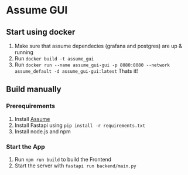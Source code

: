# Assume GUI

## Start using docker
1. Make sure that assume dependecies (grafana and postgres) are up & running
2. Run `docker build -t assume_gui`
3. Run `docker run --name assume_gui-gui -p 8080:8080 --network assume_default -d assume_gui-gui:latest`
Thats it!

## Build manually
### Prerequirements
1. Install [Assume](https://github.com/assume-framework/assume)
2. Install Fastapi using `pip install -r requirements.txt`
3. Install node.js and npm

### Start the App
1. Run `npm run build` to build the Frontend
2. Start the server with `fastapi run backend/main.py`
